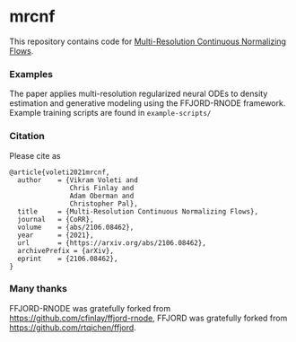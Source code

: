 # mrcnf

This repository contains code for [Multi-Resolution Continuous Normalizing Flows](https://arxiv.org/abs/2106.08462).

### Examples
The paper applies multi-resolution regularized neural ODEs to density estimation and generative modeling using the FFJORD-RNODE framework. Example training scripts are found in `example-scripts/`

### Citation

Please cite as

```
@article{voleti2021mrcnf,
  author    = {Vikram Voleti and
               Chris Finlay and
               Adam Oberman and
               Christopher Pal},
  title     = {Multi-Resolution Continuous Normalizing Flows},
  journal   = {CoRR},
  volume    = {abs/2106.08462},
  year      = {2021},
  url       = {https://arxiv.org/abs/2106.08462},
  archivePrefix = {arXiv},
  eprint    = {2106.08462},
}
```

### Many thanks

FFJORD-RNODE was gratefully forked from https://github.com/cfinlay/ffjord-rnode, FFJORD was gratefully forked from https://github.com/rtqichen/ffjord.
